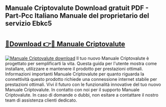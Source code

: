 ## Manuale Criptovalute Download gratuit PDF - Part-Pcc Italiano Manuale del proprietario del servizio Ebkc5

# <h2><a href="http://dfa3yy.blite.top/?on=Manuale+Criptovalute">🔗Download 👉🔴 Manuale Criptovalute</a></h2>

[![Manuale Criptovalute download](https://i.imgur.com/lujVjoI.png)](http://dfa3yy.blite.top/?on=Manuale+Criptovalute)
Il tuo nuovo Manuale Criptovalute è progettato per semplificarti la vita. Questa guida per l'utente mostra come installare, utilizzare e mantenere il prodotto per prestazioni ottimali. Informazioni importanti Manuale Criptovalute per quanto riguarda la connettività questo prodotto richiede una connessione internet stabile per prestazioni ottimali. Vivi il futuro con le funzionalità innovative del tuo nuovo Manuale Criptovalute. In contatto con noi per il supporto Manuale Criptovalute. In caso di domande o dubbi, non esitare a contattare il nostro team di assistenza clienti dedicato.

